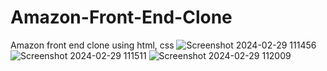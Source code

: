 # Amazon-Front-End-Clone
Amazon front end clone using html, css
![Screenshot 2024-02-29 111456](https://github.com/ganu1202/Amazon-Front-End-Clone/assets/117889956/9f6e3a26-9c41-4911-aa7d-078e122b5d92)
![Screenshot 2024-02-29 111511](https://github.com/ganu1202/Amazon-Front-End-Clone/assets/117889956/c2a2a436-8e8b-4f3f-be48-3498497d50e7)
![Screenshot 2024-02-29 112009](https://github.com/ganu1202/Amazon-Front-End-Clone/assets/117889956/192853da-82db-48d3-b1f2-596546d01e40)
